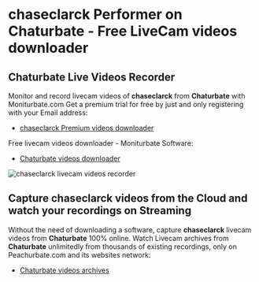 # chaseclarck Performer on Chaturbate - Free LiveCam videos downloader

## Chaturbate Live Videos Recorder

Monitor and record livecam videos of **chaseclarck** from **Chaturbate** with Moniturbate.com
Get a premium trial for free by just and only registering with your Email address:
* [chaseclarck Premium videos downloader](https://moniturbate.com/request-demo-licence-key.html)

Free livecam videos downloader - Moniturbate Software:
* [Chaturbate videos downloader](https://moniturbate.com/moniturbate-download-software.html)

![chaseclarck livecam videos recorder](https://peachurnet.com/templates/moniturbate-software.png)


## Capture chaseclarck videos from the Cloud and watch your recordings on Streaming

Without the need of downloading a software, capture **chaseclarck** livecam videos from **Chaturbate** 100% online.
Watch Livecam archives from **Chaturbate** unlimitedly from thousands of existing recordings, only on Peachurbate.com and its websites network:
* [Chaturbate videos archives](https://peachurnet.com/)